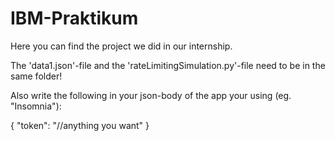 # IBM-Praktikum

Here you can find the project we did in our internship.

The 'data1.json'-file and the 'rateLimitingSimulation.py'-file need to be in the same folder!

Also write the following in your json-body of the app your using (eg.  "Insomnia"):

{
    "token": "//anything you want"
}
